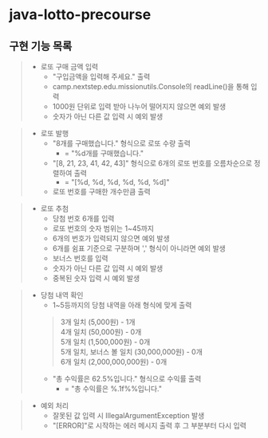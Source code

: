 # java-lotto-precourse

## 구현 기능 목록
> * 로또 구매 금액 입력
>   - "구입금액을 입력해 주세요." 출력
>   - camp.nextstep.edu.missionutils.Console의 readLine()을 통해 입력
>   - 1000원 단위로 입력 받아 나누어 떨어지지 않으면 예외 발생
>   - 숫자가 아닌 다른 값 입력 시 예외 발생

> * 로또 발행
>   - "8개를 구매했습니다." 형식으로 로또 수량 출력
>       - = "%d개를 구매했습니다." 
>   - "[8, 21, 23, 41, 42, 43]" 형식으로 6개의 로또 번호를 오름차순으로 정렬하여 출력
>       - = "[%d, %d, %d, %d, %d, %d]" 
>   - 로또 번호를 구매한 개수만큼 출력

> * 로또 추첨
>   - 당첨 번호 6개를 입력
>   - 로또 번호의 숫자 범위는 1~45까지
>   - 6개의 번호가 입력되지 않으면 예외 발생
>   - 6개를 쉼표 기준으로 구분하며 ',' 형식이 아니라면 예외 발생
>   - 보너스 번호를 입력
>   - 숫자가 아닌 다른 값 입력 시 예외 발생
>   - 중복된 숫자 입력 시 예외 발생

> * 당첨 내역 확인
>   - 1~5등까지의 당첨 내역을 아래 형식에 맞게 출력
>   > 3개 일치 (5,000원) - 1개  
>   > 4개 일치 (50,000원) - 0개  
>   > 5개 일치 (1,500,000원) - 0개  
>   > 5개 일치, 보너스 볼 일치 (30,000,000원) - 0개  
>   > 6개 일치 (2,000,000,000원) - 0개
>   - "총 수익률은 62.5%입니다." 형식으로 수익률 출력
>       - = "총 수익률은 %.1f%%입니다."

> * 예외 처리
>   - 잘못된 값 입력 시 IllegalArgumentException 발생
>   - "[ERROR]"로 시작하는 에러 메시지 출력 후 그 부분부터 다시 입력